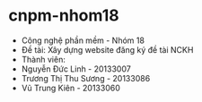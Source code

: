# cnpm-nhom18  
- Công nghệ phần mềm - Nhóm 18  
- Đề tài: Xây dựng website đăng ký đề tài NCKH  
- Thành viên:  
- Nguyễn Đức Linh - 20133007 
- Trương Thị Thu Sương - 20133086
- Vũ Trung Kiên - 20133060 
